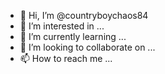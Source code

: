 - 👋 Hi, I’m @countryboychaos84
- 👀 I’m interested in ...
- 🌱 I’m currently learning ...
- 💞️ I’m looking to collaborate on ...
- 📫 How to reach me ...

<!---
countryboychaos84/countryboychaos84@gmail.co is a ✨ special ✨ repository because its `README.md` (this file) appears on your GitHub profile.
You can click the Preview link to take a look at your changes.
--->
